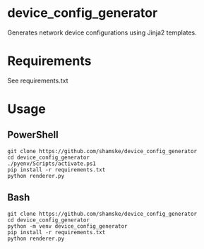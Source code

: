 # device_config_generator
Generates network device configurations using Jinja2 templates.

# Requirements
See requirements.txt

# Usage

## PowerShell
```shell
git clone https://github.com/shamske/device_config_generator
cd device_config_generator
./pyenv/Scripts/activate.ps1
pip install -r requirements.txt
python renderer.py  
```

## Bash
```shell
git clone https://github.com/shamske/device_config_generator
cd device_config_generator
python -m venv device_config_generator
pip install -r requirements.txt
python renderer.py  
```
